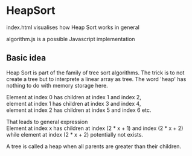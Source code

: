 # HeapSort

index.html visualises how Heap Sort works in general

algorithm.js is a possible Javascript implementation

## Basic idea
Heap Sort is part of the family of tree sort algorithms.
The trick is to not create a tree but to interprete a linear array as tree.
The word 'heap' has nothing to do with memory storage here.

Element at index 0 has children at index 1 and index 2,  
element at index 1 has children at index 3 and index 4,  
element at index 2 has children at index 5 and index 6 etc.

That leads to general expression  
Element at index x has children at index (2 * x + 1) and index (2 * x + 2)  
while element at index (2 * x + 2) potentially not exists.


A tree is called a heap when all parents are greater than their children.
